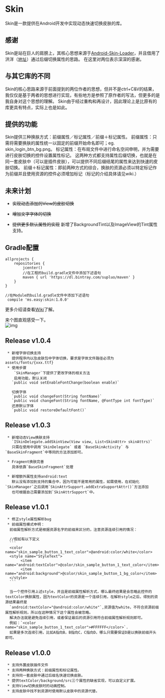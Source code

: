 # Skin
  Skin是一款提供在Android开发中实现动态快速切换皮肤的库。

  ## 感谢
  Skin是站在巨人的肩膀上，其核心思想来源于[Android-Skin-Loader](https://github.com/SupLuo/Android-Skin-Loader)，并且借用了洪洋（[地址](https://github.com/hongyangAndroid/ChangeSkin)）通过后缀切换属性的思路。
  在这里对两位表示深深的感谢。
  ## 与其它库的不同
  Skin的核心思路来源于前面提到的两位作者的思想，但并不是ctrl+C&V的结果，我仅仅是基于两者的思想进行实现，有些地方是参照了原作者的写法，但更多的是我自身对这个思想的理解。
  Skin由于经过重构和再设计，因此理论上是比原有的库更具有特点，实际上也是如此。
  ## 提供的功能
  Skin提供三种换肤方式：前缀属性／标记属性／前缀＋标记属性。
  前缀属性：只需将需要换肤的属性统一以固定的前缀开始命名即可；eg. skin_login_btn_bg.png。
  标记属性：在布局文件中进行命名空间申明，并为需要进行皮肤切换的控件设置属性标记。
  这两种方式都支持属性后缀切换，也就是在同一套皮肤中（可以是插件皮肤），可以提供不同后缀结尾的属性来达到快速的皮肤切换。
  前缀＋标记属性：即前两种方式的综合，换肤的资源必须以特定标记作为前缀并且使用资源的控件必须增加标记（标记的介绍具体请见wiki.）
  ## 未来计划
  * <del>实现动态添加的View的皮肤切换</del>

  * <del>增加文字字体的切换</del>

  * <del>提供更多默认属性的实现</del>
    新增了BackgroundTint以及ImageView的Tint属性支持。


  ## Gradle配置
   ```
   allprojects {
       repositories {
           jcenter()
           //在工程的build.gradle文件中添加下述语句
           maven { url 'https://dl.bintray.com/supluo/maven' }
       }
   }
   ```

   ```
   //在Module的build.gradle文件中添加下述语句
    compile 'ms.easy:skin:1.0.0'
   ```
更多介绍请查看[Wiki](https://github.com/SupLuo/Easy/wiki/Skin:详细介绍)了解。

来个图直观感受一下。<br/>
![img](https://github.com/SupLuo/Easy/blob/master/skin/sample_iamge.gif?raw=true)

  ## Release v1.0.4
     * 新增字体切换支持
       提供程序内以及皮肤包中字体切换，要求是字体文件路径必须为assets/fonts/{xxx.ttf}
     * 使用步骤
        `SkinManager`下提供了更改字体的相关方法
        启用功能，默认关闭
       `public void setEnableFontChange(boolean enable)`

       切换字体
       `public void changeFont(String fontName)`
       `public void changeFont(String fontName, @FontType int fontType)`
       还原默认字体
       `public void restoreDefaultFont()`
  ## Release v1.0.3
     * 新增动态View换肤支持
       `ISkinDelegate.addSkinView(View view, List<SkinAttr> skinAttrs)`
       只需在使用中调用`SkinDelegate` 或者 `BaseSkinActivity` 与 `BaseSkinFragment`中等同的方法添加即可。

     * Fragment换肤完善
       具体依靠`BaseSkinFragment`处理

     * 新增额外属性支持android:text
       默认没有添加到支持的集合中，因为可能不是常用的属性，如需使用，在初始化`SkinManager`之后调用`SkinAttrSupport.addExtraSupportAttr()`方法添加
       也可根据自己需要添加到`SkinAttrSupport`中。

  ## Release v1.0.1

     * 修正style属性解析bug
     * 前缀属性模式申明：
      前缀属性解析方式是根据资源名字的前缀来区分的，注意资源连续引用的情况：

      //假如有以下定义
      ```
      <color name="skin_sample_button_1_text_color">@android:color/white</color>
      <style name="StyleText">
           <item name="android:textColor">@color/skin_sample_button_1_text_color</item>
           <item name="android:background">@color/skin_sample_button_1_bg_color</item>
      </style>
      ```

      当一个控件引用上述style，并且是前缀属性解析方式，哪么最终结果是会忽略此控件的textColor换肤属性，因为textColor的资源是一个连续引用，在解析style之后，得到的资源结果最终是
      `android:textColor="@android:color/white"`,资源值为white，不符合资源前缀属性解析规则，所以在这种情况下这个属性会被忽略。
      解决办法就是避免连续引用，或者保证最后的资源引用符合前缀属性解析规则即可。
      例如：`<color name="skin_sample_button_1_text_color">#FFFFFF</color>`.
      如果是多次连续引用，比如A指向B，B指向C，C指向D，哪么只需要保证D是以换肤前缀开头即可。

  ## Release v1.0.0
     * 支持外置皮肤插件文件
     * 支持两种换肤方式：前缀属性和标记属性。
     * 支持同一套皮肤中通过后缀名快速切换皮肤。
     * 提供textColor/background/src三个属性的缺省实现，可以自定义扩展。
     * 支持View切换皮肤时的动画控制。
     * 支持皮肤中找不到资源时使用默认皮肤中的资源代替。
